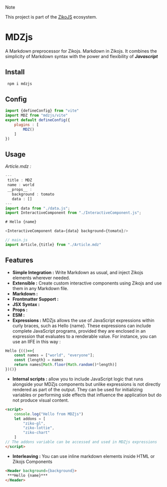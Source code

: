 > [!NOTE]  
> This project is part of the [ZikoJS](https://github.com/zakarialaoui10/ziko.js) ecosystem.

# MDZjs
A Markdown preprocessor for Zikojs. Markdown in Zikojs.
It combines the simplicity of Markdown syntax with the power and flexibility of ***Javascript***

## Install 
```bash
 npm i mdzjs
```
 
## Config 
```js
import {defineConfig} from "vite"
import MDZ from "mdzjs/vite"
export default defineConfig({
    plugins : [
        MDZ()
    ]
})
```

## Usage

*Article.mdz :*

```js
---
 title : MDZ 
 name : world
 __props__ : 
   background : tomato
   data : []
---
import data from "./data.js";
import InteractiveComponent from "./InteractiveComponent.js";

# Hello {name}

<InteractiveComponent data={data} background={tomato}/>

```

```js
// main.js
import Article,{title} from "./Article.mdz"
```

## Features
- **Simple Integration :** Write Markdown as usual, and inject Zikojs elements wherever needed.
- **Extensible :** Create custom interactive components using Zikojs and use them in any Markdown file.
- **Markdown :**
- **Frontmatter Support :**
- **JSX Syntax :** 
- **Props :**  
- **ESM :** 
- **Expressions :** MDZjs allows the use of JavaScript expressions within curly braces, such as Hello {name}. These expressions can include complete JavaScript programs, provided they are enclosed in an expression that evaluates to a renderable value. For instance, you can use an IIFE in this way :
```js
Hello {(()=>{
    const names = ["world", "everyone"];
    const {length} = names
    return names[Math.floor(Math.random()*length)]
})()}
```
- **Internal scripts :**  allow you to include JavaScript logic that runs alongside your MDZjs components but unlike expressions is not directly rendered as part of the output.
They can be used for initializing variables or performing side effects that influence the application but do not produce visual content.

```html
<script>
    console.log("Hello from MDZjs")
    let addons = [
        "ziko-gl",
        "ziko-lottie",
        "ziko-chart"
    ]
// The addons variable can be accessed and used in MDZjs expressions 
</script>
```
- **Interleaving :** You can use inline markdown elements inside HTML or Zikojs Components

```html
<Header background={background}>
 ***Hello {name}***
</Header>
```



<!-- ## Usage 

### Config 
```js
import {defineConfig} from "vite"
import {MDZ} from "mdzjs"
export default defineConfig({
    plugins : [
        MDZ()
    ]
})
```

### Example 

```md
---
title : MDZ
background : tomato
---

import InteractiveBlock from "./InteractiveBlock.js";

**MDZ** (Markdown for ***zikojs***) is a format that allows you to append Zikojs Elements directly within Markdown.

It combines the simplicity of Markdown syntax with the power and flexibility of ***Javascript***

Here’s an example of an interactive block rendered within this MDZ file:

<InteractiveBlock data="Hello  from MDZ" color="darkblue"/>

### Features of MDZ:
1- **Simple Integration :** Write Markdown as usual, and inject ZikoJS elements wherever needed.
2- **Frontmatter Support :** In this example, the title of the document is set dynamically through the frontmatter.

3- **Extensible :** Create custom components like InteractiveBlock and use them in any Markdown file.
```

```js
// InteractiveBlock.js
import {Flex, input, text} from "ziko"
export default ({data, color})=>{
    let txt = text(data).style({color})
    let inp = input(data).style({
        padding : "5px",
        background : "transparent",
        outline :"none",
        boxShadow :"1px 1px 1px white",
        fontSize : "inherit"
    })
    inp.onInput(e=>txt.setValue(e.value))
    return Flex(
        inp,
        txt
    ).vertical(0, "space-around").size("60%").style({
        border : "2px darkblue solid",
        padding : "10px",
        minHeight : "100px",
        margin : "auto"
    })
}
```

```js
// main.js
import { useTitle } from "ziko"
import UI,{title, background} from "./test.mdz"
title && useTitle(title)
UI().style({
    border : "2px darkblue solid",
    width : "70%",
    margin : "auto",
    padding : "10px",
    fontFamily : "Cheeronsta",
    background : background ?? "orange"
}).vertical(-1, "space-around")
``` -->